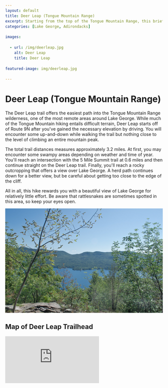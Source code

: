 ```yaml
---
layout: default 
title: Deer Leap (Tongue Mountain Range)
excerpt: Starting from the top of the Tongue Mountain Range, this brief trail traverses Adirondack forest to reach an outcropping overlooking Lake George.
categories: [Lake George, Adirondacks]

images:

  - url: /img/deerleap.jpg
    alt: Deer Leap
    title: Deer Leap

featured-image: img/deerleap.jpg

---
```


<h1>Deer Leap (Tongue Mountain Range)</h1>

<p>The Deer Leap trail offers the easiest path into the Tongue Mountain Range wilderness, one of the most remote areas around Lake George. While much of the Tongue Mountain hiking entails difficult terrain, Deer Leap starts off of Route 9N after you've gained the necessary elevation by driving. You will encounter some up-and-down while walking the trail but nothing close to the level of climbing an entire mountain peak.</p>

<p>The total trail distances measures approximately 3.2 miles. At first, you may encounter some swampy areas depending on weather and time of year. You'll reach an intersection with the 5 Mile Summit trail at 0.6 miles and then continue straight on the Deer Leap trail. Finally, you'll reach a rocky outcropping that offers a view over Lake George. A herd path continues down for a better view, but be careful about getting too close to the edge of the cliff.</p>

<p>All in all, this hike rewards you with a beautiful view of Lake George for relatively little effort. Be aware that rattlesnakes are sometimes spotted in this area, so keep your eyes open.</p> 

<img class="pure-img-responsive" src="/img/deerleap.jpg" alt="Deer Leap Overlook over Lake George">

<h2>Map of Deer Leap Trailhead</h2>

<div class="google-maps"><iframe src="https://www.google.com/maps/embed?pb=!1m18!1m12!1m3!1d3988.7982817934526!2d-73.54849057286708!3d43.661037865212734!2m3!1f0!2f0!3f0!3m2!1i1024!2i768!4f13.1!3m3!1m2!1s0x0%3A0x0!2zNDPCsDM5JzQwLjciTiA3M8KwMzInNDIuNCJX!5e1!3m2!1sen!2sus!4v1466888933859" frameborder="0" style="border:0" allowfullscreen></iframe></div>

